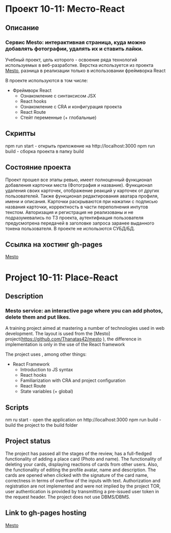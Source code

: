 # Проект 10-11: Место-React
## Описание

### Сервис Mesto: интерактивная страница, куда можно добавлять фотографии, удалять их и ставить лайки.
  Учебный проект, цель которого - освоение ряда технологий используемых в веб-разработке.
Верстка используется из проекта [Mesto](https://github.com/Thanatas42/mesto), разница в реализации только в использовании фреймворка React

В проекте используются в том числе:
- Фреймворк React
    - Ознакомление с синтаксисом JSX
    - React hooks
    - Ознакомление с CRA и конфигурация проекта
    - React Route
    - Стейт переменные (+ глобальные)
    
## Скрипты
npm run start - открыть приложение на http://localhost:3000
npm run build - сборка проекта в папку build

## Состояние проекта
  Проект прошел все этапы ревью, имеет полноценный функционал добавления карточки места (Фотография и название). Функционал удаления своих карточек, 
отображение реакций у карточек от других пользователей. Также функционал редактирования аватара профиля, имени и описания. Карточки раскрываются при нажатии
с подписью названия карточки, корректность в части переполнения инпутов текстом. Авторизация и регистрация не реализованы и не подразумевались по ТЗ проекта,
аутентифиация пользователя предусмотрена передачей в заголовке запроса заранее выданного токена пользователя. В проекте не использются СУБД/БД.

## Ссылка на хостинг gh-pages
  
  [Mesto](https://thanatas42.github.io/mesto/)<br/>
  
  
# Project 10-11: Place-React
## Description

### Mesto service: an interactive page where you can add photos, delete them and put likes.
  A training project aimed at mastering a number of technologies used in web development.
The layout is used from the [Mesto] project(https://github.com/Thanatas42/mesto ), the difference in implementation is only in the use of the React framework

The project uses , among other things:
- React Framework
    - Introduction to JS syntax
    - React hooks
    - Familiarization with CRA and project configuration
    - React Route
    - State variables (+ global)
    
## Scripts
nm ru start - open the application on http://localhost:3000
npm run build - build the project to the build folder

## Project status
  The project has passed all the stages of the review, has a full-fledged functionality of adding a place card (Photo and name). The functionality of deleting your cards, displaying reactions of cards from other users. Also, the functionality of editing the profile avatar, name and description. The cards are opened when clicked
with the signature of the card name, correctness in terms of overflow of the inputs with text. Authorization and registration are not implemented and were not implied by the project TOR,
user authentication is provided by transmitting a pre-issued user token in the request header. The project does not use DBMS/DBMS.

## Link to gh-pages hosting
  
  [Mesto](https://thanatas42.github.io/mesto/)<br/>
  
